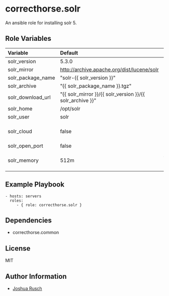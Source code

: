 correcthorse.solr
=========

An ansible role for installing solr 5.

Role Variables
--------------

| Variable		| Default							| Notes				|
| :---			| :---								| :---				|
| solr_version		| 5.3.0								|				|
| solr_mirror		| http://archive.apache.org/dist/lucene/solr			|				|
| solr_package_name	| "solr-{{ solr_version }}"					|				|
| solr_archive		| "{{ solr_package_name }}.tgz"					|				|
| solr_download_url	| "{{ solr_mirror }}/{{ solr_version }}/{{ solr_archive }}"	|				|
| solr_home		| /opt/solr	  		     	   			|				|
| solr_user		| solr								|				|
| solr_cloud		| false								| enable cloud mode		|
| solr_open_port	| false								| 	       			|
| solr_memory		| 512m								| java heap size		|

Example Playbook
----------------

    - hosts: servers
      roles:
         - { role: correcthorse.solr }

Dependencies
------------

- correcthorse.common

License
-------

MIT

Author Information
------------------

* [Joshua Rusch](https://correct.horse/)